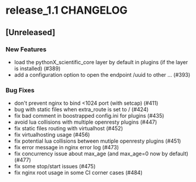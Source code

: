 # release_1.1 CHANGELOG

## [Unreleased]

### New Features

- load the pythonX_scientific_core layer by default in plugins (if the layer is installed) (#389)
- add a configuration option to open the endpoint /uuid to other … (#393)

### Bug Fixes

- don't prevent nginx to bind <1024 port (with setcap) (#411)
- bug with static files when extra_route is set to / (#424)
- fix bad comment in boostrapped config.ini for plugins (#435)
- avoid lua collisions with multiple openresty plugins (#447)
- fix static files routing with virtualhost (#452)
- fix virtualhosting usage (#456)
- fix potential lua collisions between mutiple openresty plugins (#451)
- fix error message in nginx error log (#473)
- fix concurrency issue about max_age (and max_age=0 now by default) (#477)
- fix some stop/start issues (#475)
- fix nginx root usage in some CI corner cases (#484)


